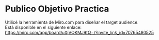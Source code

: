 # Publico Objetivo Practica
Utilicé la herramienta de Miro.com para diseñar el target audience. <br>
Está disponible en el siguiente enlace:<br>
https://miro.com/app/board/uXjVOKMJ9tQ=/?invite_link_id=70765480525
